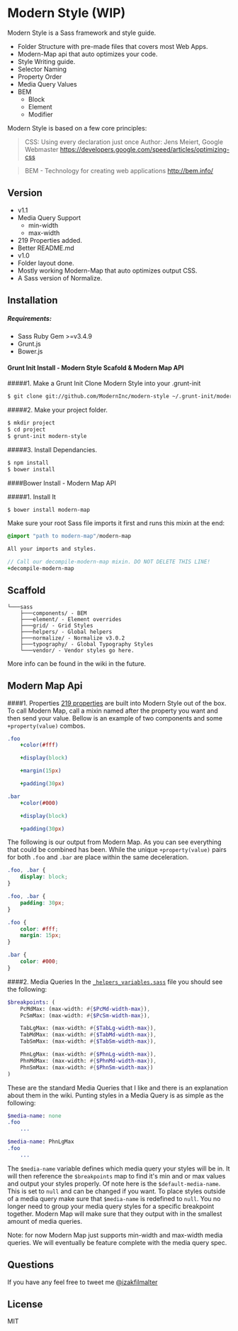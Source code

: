 # Modern Style (WIP)

Modern Style is a Sass framework and style guide.

  - Folder Structure with pre-made files that covers most Web Apps.
  - Modern-Map api that auto optimizes your code.
  - Style Writing guide.
   - Selector Naming
   - Property Order
   - Media Query Values
   - BEM
     - Block
     - Element
     - Modifier

Modern Style is based on a few core principles:

> CSS: Using every declaration just once
> Author: Jens Meiert, Google Webmaster
https://developers.google.com/speed/articles/optimizing-css



> BEM - Technology for creating web applications
http://bem.info/



## Version
- v1.1
 - Media Query Support
   - min-width
    - max-width
 - 219 Properties added. 
 - Better README.md
- v1.0
 -  Folder layout done.
 - Mostly working Modern-Map that auto optimizes output CSS.
 - A Sass version of Normalize.




## Installation
##### Requirements:
- Sass Ruby Gem >=v3.4.9
- Grunt.js
- Bower.js

#### Grunt Init Install - Modern Style Scafold & Modern Map API
#####1. Make a Grunt Init
Clone Modern Style into your .grunt-init

```sh
$ git clone git://github.com/ModernInc/modern-style ~/.grunt-init/modern-style
```

#####2. Make your project folder.

```sh
$ mkdir project
$ cd project
$ grunt-init modern-style
```

#####3. Install Dependancies.

```sh
$ npm install
$ bower install
```

####Bower Install - Modern Map API

#####1. Install It
```sh
$ bower install modern-map
```

Make sure your root Sass file imports it first and runs this mixin at the end:
```sass
@import "path to modern-map"/modern-map

All your imports and styles.

// Call our decompile-modern-map mixin. DO NOT DELETE THIS LINE!
+decompile-modern-map
```

## Scaffold

```
└───sass
    ├───components/ - BEM
    ├───element/ - Element overrides
    ├───grid/ - Grid Styles
    ├───helpers/ - Global helpers
    ├───normalize/ - Normalize v3.0.2
    ├───typography/ - Global Typography Styles
    └───vendor/ - Vendor styles go here.
```

More info can be found in the wiki in the future.


## Modern Map Api

####1. Properties
[219 properties](https://github.com/ModernInc/modern-style/blob/master/sass/helpers/modern-map/properties/properties.sass) are built into Modern Style out of the box. To call Modern Map, call a mixin named after the property you want and then send your value. Bellow is an example of two components and some `+property(value)` combos.
```sass
.foo
    +color(#fff)

    +display(block)

    +margin(15px)

    +padding(30px)

.bar
    +color(#000)

    +display(block)

    +padding(30px)
```

The following is our output from Modern Map. As you can see everything that could be combined has been. While the unique `+property(value)` pairs for both `.foo` and `.bar` are place within the same deceleration.

```css
.foo, .bar {
    display: block;
}

.foo, .bar {
    padding: 30px;
}

.foo {
    color: #fff;
    margin: 15px;
}

.bar {
    color: #000;
}

```
####2. Media Queries
In the [`_helpers_variables.sass`](https://github.com/ModernInc/modern-style/blob/master/sass/helpers/_helpers_variables.sass) file you should see the following:

```sass
$breakpoints: (
    PcMdMax: (max-width: #{$PcMd-width-max}),
    PcSmMax: (max-width: #{$PcSm-width-max}),

    TabLgMax: (max-width: #{$TabLg-width-max}),
    TabMdMax: (max-width: #{$TabMd-width-max}),
    TabSmMax: (max-width: #{$TabSm-width-max}),

    PhnLgMax: (max-width: #{$PhnLg-width-max}),
    PhnMdMax: (max-width: #{$PhnMd-width-max}),
    PhnSmMax: (max-width: #{$PhnSm-width-max})
)
```
These are the standard Media Queries that I like and there is an explanation about them in the wiki. Punting styles in a Media Query is as simple as the following:

```sass
$media-name: none
.foo
    ...

$media-name: PhnLgMax
.foo
    ...
```

The `$media-name` variable defines which media query your styles will be in. It will then reference the `$breakpoints` map to find it's min and or max values and output your styles properly. Of note here is the `$default-media-name`. This is set to `null` and can be changed if you want. To place styles outside of a media query make sure that `$media-name` is redefined to `null`. You no longer need to group your media query styles for a specific breakpoint together. Modern Map will make sure that they output with in the smallest amount of media queries.

Note: for now Modern Map just supports min-width and max-width media queries. We will eventually be feature complete with the media query spec.

## Questions
If you have any feel free to tweet me [@izakfilmalter](https://twitter.com/IzakFilmalter)



License
----

MIT

